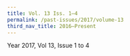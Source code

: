 ```yaml
---
title: Vol. 13 Iss. 1–4
permalink: /past-issues/2017/volume-13
third_nav_title: 2016–Present
---
```


Year 2017, Vol 13, Issue 1 to 4
